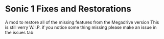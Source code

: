 # Sonic 1 Fixes and Restorations

 A mod to restore all of the missing features from the Megadrive version
 This is still verry W.I.P. if you notice some thing missing please make an issue in the issues tab

